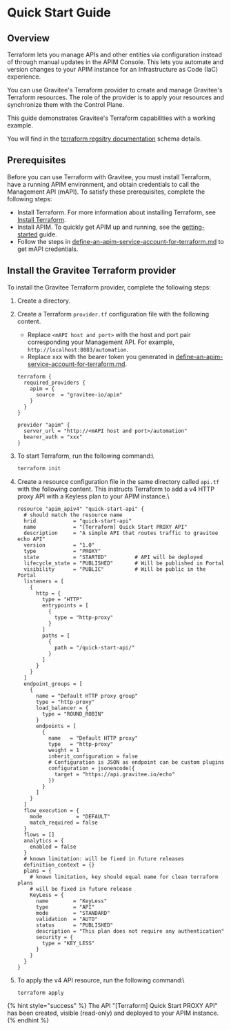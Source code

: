# Quick Start Guide

## Overview

Terraform lets you manage APIs and other entities via configuration instead of through manual updates in the APIM Console. This lets you automate and version changes to your APIM instance for an Infrastructure as Code (IaC) experience.&#x20;

You can use Gravitee's Terraform provider to create and manage Gravitee's Terraform resources. The role of the provider is to apply your resources and synchronize them with the Control Plane.&#x20;

This guide demonstrates Gravitee's Terraform capabilities with a working example.&#x20;

You will find in the [terraform regsitry documentation](https://registry.terraform.io/providers/gravitee-io/apim) schema details.

## Prerequisites

Before you can use Terraform with Gravitee, you must install Terraform, have a running APIM environment, and obtain credentials to call the Management API (mAPI). To satisfy these prerequisites, complete the following steps:

* Install Terraform. For more information about installing Terraform, see [Install Terraform](https://developer.hashicorp.com/terraform/tutorials/aws-get-started/install-cli).
* Install APIM. To quickly get APIM up and running, see the [getting-started](../getting-started/ "mention") guide.
* Follow the steps in [define-an-apim-service-account-for-terraform.md](define-an-apim-service-account-for-terraform.md "mention") to get mAPI credentials.

## Install the Gravitee Terraform provider

To install the Gravitee Terraform provider, complete the following steps:

1. Create a directory.
2.  Create a Terraform `provider.tf` configuration file with the following content.&#x20;

    * Replace `<mAPI host and port>` with the host and port pair corresponding your Management API. For example, `http://localhost:8083/automation`.
    * Replace xxx with the bearer token you generated in [define-an-apim-service-account-for-terraform.md](define-an-apim-service-account-for-terraform.md "mention").

    ```hcl
    terraform {
      required_providers {
        apim = {
          source  = "gravitee-io/apim"
        }
      }
    }

    provider "apim" {
      server_url = "http://<mAPI host and port>/automation"
      bearer_auth = "xxx"
    }
    ```
3.  To start Terraform, run the following command:\


    ```bash
    terraform init
    ```
4.  Create a resource configuration file in the same directory called `api.tf` with the following content. This instructs Terraform to add a v4 HTTP proxy API with a Keyless plan to your APIM instance.\


    ```hcl
    resource "apim_apiv4" "quick-start-api" {
      # should match the resource name
      hrid            = "quick-start-api"
      name            = "[Terraform] Quick Start PROXY API"
      description     = "A simple API that routes traffic to gravitee echo API"
      version         = "1.0"
      type            = "PROXY"
      state           = "STARTED"         # API will be deployed
      lifecycle_state = "PUBLISHED"       # Will be published in Portal 
      visibility      = "PUBLIC"          # Will be public in the Portal
      listeners = [
        {
          http = {
            type = "HTTP"
            entrypoints = [
              {
                type = "http-proxy"
              }
            ]
            paths = [
              {
                path = "/quick-start-api/"
              }
            ]
          }
        }
      ]
      endpoint_groups = [
        {
          name = "Default HTTP proxy group"
          type = "http-proxy"
          load_balancer = {
            type = "ROUND_ROBIN"
          }
          endpoints = [
            {
              name   = "Default HTTP proxy"
              type   = "http-proxy"
              weight = 1
              inherit_configuration = false
              # Configuration is JSON as endpoint can be custom plugins
              configuration = jsonencode({
                target = "https://api.gravitee.io/echo"
              })
            }
          ]
        }
      ]
      flow_execution = {
        mode           = "DEFAULT"
        match_required = false
      }
      flows = []
      analytics = {
        enabled = false
      }
      # known limitation: will be fixed in future releases
      definition_context = {}
      plans = {
        # known limitation, key should equal name for clean terraform plans
        # will be fixed in future release
        KeyLess = {
          name        = "KeyLess"
          type        = "API"
          mode        = "STANDARD"
          validation  = "AUTO"
          status      = "PUBLISHED"
          description = "This plan does not require any authentication"
          security = {
            type = "KEY_LESS"
          }
        }
      }
    }

    ```
5.  To apply the v4 API resource, run the following command:\


    ```bash
    terraform apply
    ```

{% hint style="success" %}
The API "\[Terraform] Quick Start PROXY API" has been created, visible (read-only) and deployed to your APIM instance.
{% endhint %}
